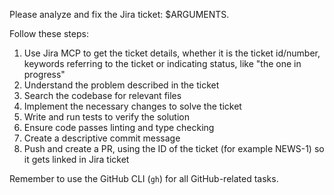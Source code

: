 Please analyze and fix the Jira ticket: $ARGUMENTS.

Follow these steps:

1. Use Jira MCP to get the ticket details, whether it is the ticket id/number, keywords referring to the ticket or indicating status, like "the one in progress"
2. Understand the problem described in the ticket
3. Search the codebase for relevant files
4. Implement the necessary changes to solve the ticket
5. Write and run tests to verify the solution
6. Ensure code passes linting and type checking
7. Create a descriptive commit message
8. Push and create a PR, using the ID of the ticket (for example NEWS-1) so it gets linked in Jira ticket

Remember to use the GitHub CLI (`gh`) for all GitHub-related tasks.